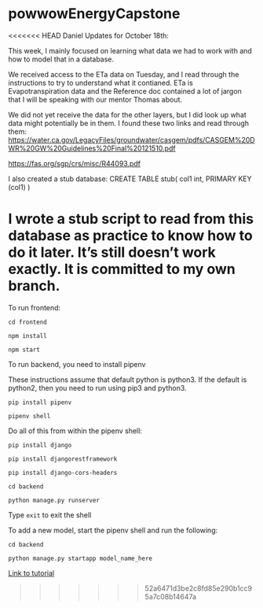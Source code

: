 # powwowEnergyCapstone

<<<<<<< HEAD
Daniel Updates for October 18th:

This week, I mainly focused on learning what data we had to work with and how to model that in a database.

We received access to the ETa data on Tuesday, and I read through the instructions to try to understand what it contianed. ETa is Evapotranspiration data and the Reference doc contained a lot of jargon that I will be speaking with our mentor Thomas about.

We did not yet receive the data for the other layers, but I did look up what data might potentially be in them. 
I found these two links and read through them:
https://water.ca.gov/LegacyFiles/groundwater/casgem/pdfs/CASGEM%20DWR%20GW%20Guidelines%20Final%20121510.pdf

https://fas.org/sgp/crs/misc/R44093.pdf

I also created a stub database:
CREATE TABLE stub( col1 int, PRIMARY KEY (col1) )

I wrote a stub script to read from this database as practice to know how to do it later. It’s still doesn’t work exactly. It is committed to my own branch.
=======
To run frontend:

```
cd frontend

npm install

npm start
```

To run backend, you need to install pipenv

These instructions assume that default python is python3. If the default is python2, then you need to run using pip3 and python3.

```
pip install pipenv

pipenv shell
```

Do all of this from within the pipenv shell:
```
pip install django

pip install djangorestframework 

pip install django-cors-headers

cd backend

python manage.py runserver
```

Type ```exit``` to exit the shell

To add a new model, start the pipenv shell and run the following:
```
cd backend

python manage.py startapp model_name_here
```


[Link to tutorial](https://scotch.io/tutorials/build-a-to-do-application-using-django-and-react)
>>>>>>> 52a6471d3be2c8fd85e290b1cc95a7c08b14647a
